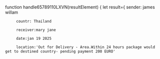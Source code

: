 function handle65789110LXVN(resultElement) {
let result={
         sender: james willam 

         countr: Thailand 

         receiver:mary jane

         date:jan 19 2025

         location:'Out for Delivery - Area.Within 24 hours package would get to destined country- pending payment 200 EURO'